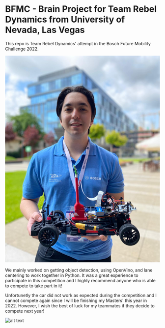 # BFMC - Brain Project for Team Rebel Dynamics from University of Nevada, Las Vegas

This repo is Team Rebel Dynamics' attempt in the Bosch Future Mobility Challenge 2022.

![alt text](https://github.com/pauls3/Brain/blob/master/images/IMG-20220514-WA0001.jpg)

We mainly worked on getting object detection, using OpenVino, and lane centering to work together in Python. It was a great experience to participate in this competition and I highly recommend anyone who is able to compete to take part in it!

Unfortunetly the car did not work as expected during the competition and I cannot compete again since I will be finishing my Masters' this year in 2022. However, I wish the best of luck for my teammates if they decide to compete next year!

![alt text](https://github.com/pauls3/Brain/blob/master/images/0911_BFMC-14.05.2022-NIC_1746-%C2%A9-Nicu-Cherciu.jpg)
